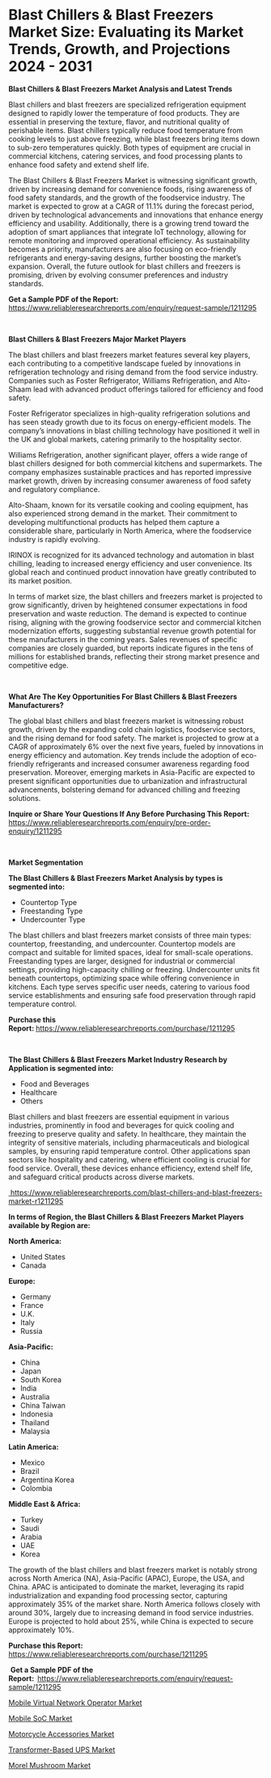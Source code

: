 <p><h1>Blast Chillers & Blast Freezers Market Size: Evaluating its Market Trends, Growth, and Projections 2024 - 2031</h1></p><p><strong>Blast Chillers & Blast Freezers Market Analysis and Latest Trends</strong></p>
<p><p>Blast chillers and blast freezers are specialized refrigeration equipment designed to rapidly lower the temperature of food products. They are essential in preserving the texture, flavor, and nutritional quality of perishable items. Blast chillers typically reduce food temperature from cooking levels to just above freezing, while blast freezers bring items down to sub-zero temperatures quickly. Both types of equipment are crucial in commercial kitchens, catering services, and food processing plants to enhance food safety and extend shelf life.</p><p>The Blast Chillers & Blast Freezers Market is witnessing significant growth, driven by increasing demand for convenience foods, rising awareness of food safety standards, and the growth of the foodservice industry. The market is expected to grow at a CAGR of 11.1% during the forecast period, driven by technological advancements and innovations that enhance energy efficiency and usability. Additionally, there is a growing trend toward the adoption of smart appliances that integrate IoT technology, allowing for remote monitoring and improved operational efficiency. As sustainability becomes a priority, manufacturers are also focusing on eco-friendly refrigerants and energy-saving designs, further boosting the market’s expansion. Overall, the future outlook for blast chillers and freezers is promising, driven by evolving consumer preferences and industry standards.</p></p>
<p><strong>Get a Sample PDF of the Report:&nbsp;</strong> <a href="https://www.reliableresearchreports.com/enquiry/request-sample/1211295?utm_campaign=38&utm_medium=2&utm_source=Github&utm_content=ia&utm_term=17122024&utm_id=blast-chillers-blast-freezers">https://www.reliableresearchreports.com/enquiry/request-sample/1211295</a></p>
<p>&nbsp;</p>
<p><strong>Blast Chillers & Blast Freezers Major Market Players</strong></p>
<p><p>The blast chillers and blast freezers market features several key players, each contributing to a competitive landscape fueled by innovations in refrigeration technology and rising demand from the food service industry. Companies such as Foster Refrigerator, Williams Refrigeration, and Alto-Shaam lead with advanced product offerings tailored for efficiency and food safety.</p><p>Foster Refrigerator specializes in high-quality refrigeration solutions and has seen steady growth due to its focus on energy-efficient models. The company’s innovations in blast chilling technology have positioned it well in the UK and global markets, catering primarily to the hospitality sector.</p><p>Williams Refrigeration, another significant player, offers a wide range of blast chillers designed for both commercial kitchens and supermarkets. The company emphasizes sustainable practices and has reported impressive market growth, driven by increasing consumer awareness of food safety and regulatory compliance.</p><p>Alto-Shaam, known for its versatile cooking and cooling equipment, has also experienced strong demand in the market. Their commitment to developing multifunctional products has helped them capture a considerable share, particularly in North America, where the foodservice industry is rapidly evolving.</p><p>IRINOX is recognized for its advanced technology and automation in blast chilling, leading to increased energy efficiency and user convenience. Its global reach and continued product innovation have greatly contributed to its market position.</p><p>In terms of market size, the blast chillers and freezers market is projected to grow significantly, driven by heightened consumer expectations in food preservation and waste reduction. The demand is expected to continue rising, aligning with the growing foodservice sector and commercial kitchen modernization efforts, suggesting substantial revenue growth potential for these manufacturers in the coming years. Sales revenues of specific companies are closely guarded, but reports indicate figures in the tens of millions for established brands, reflecting their strong market presence and competitive edge.</p></p>
<p>&nbsp;</p>
<p><strong>What Are The Key Opportunities For Blast Chillers & Blast Freezers Manufacturers?</strong></p>
<p><p>The global blast chillers and blast freezers market is witnessing robust growth, driven by the expanding cold chain logistics, foodservice sectors, and the rising demand for food safety. The market is projected to grow at a CAGR of approximately 6% over the next five years, fueled by innovations in energy efficiency and automation. Key trends include the adoption of eco-friendly refrigerants and increased consumer awareness regarding food preservation. Moreover, emerging markets in Asia-Pacific are expected to present significant opportunities due to urbanization and infrastructural advancements, bolstering demand for advanced chilling and freezing solutions. </p></p>
<p><strong>Inquire or Share Your Questions If Any Before Purchasing This Report:</strong> <a href="https://www.reliableresearchreports.com/enquiry/pre-order-enquiry/1211295?utm_campaign=38&utm_medium=2&utm_source=Github&utm_content=ia&utm_term=17122024&utm_id=blast-chillers-blast-freezers">https://www.reliableresearchreports.com/enquiry/pre-order-enquiry/1211295</a></p>
<p>&nbsp;</p>
<p><strong>Market Segmentation</strong></p>
<p><strong>The Blast Chillers & Blast Freezers Market Analysis by types is segmented into:</strong></p>
<p><ul><li>Countertop Type</li><li>Freestanding Type</li><li>Undercounter Type</li></ul></p>
<p><p>The blast chillers and blast freezers market consists of three main types: countertop, freestanding, and undercounter. Countertop models are compact and suitable for limited spaces, ideal for small-scale operations. Freestanding types are larger, designed for industrial or commercial settings, providing high-capacity chilling or freezing. Undercounter units fit beneath countertops, optimizing space while offering convenience in kitchens. Each type serves specific user needs, catering to various food service establishments and ensuring safe food preservation through rapid temperature control.</p></p>
<p><strong>Purchase this Report:&nbsp;</strong><a href="https://www.reliableresearchreports.com/purchase/1211295?utm_campaign=38&utm_medium=2&utm_source=Github&utm_content=ia&utm_term=17122024&utm_id=blast-chillers-blast-freezers">https://www.reliableresearchreports.com/purchase/1211295</a></p>
<p>&nbsp;</p>
<p><strong>The Blast Chillers & Blast Freezers Market Industry Research by Application is segmented into:</strong></p>
<p><ul><li>Food and Beverages</li><li>Healthcare</li><li>Others</li></ul></p>
<p><p>Blast chillers and blast freezers are essential equipment in various industries, prominently in food and beverages for quick cooling and freezing to preserve quality and safety. In healthcare, they maintain the integrity of sensitive materials, including pharmaceuticals and biological samples, by ensuring rapid temperature control. Other applications span sectors like hospitality and catering, where efficient cooling is crucial for food service. Overall, these devices enhance efficiency, extend shelf life, and safeguard critical products across diverse markets.</p></p>
<p><a href="https://www.reliableresearchreports.com/blast-chillers-and-blast-freezers-market-r1211295?utm_campaign=38&utm_medium=2&utm_source=Github&utm_content=ia&utm_term=17122024&utm_id=blast-chillers-blast-freezers">&nbsp;https://www.reliableresearchreports.com/blast-chillers-and-blast-freezers-market-r1211295</a></p>
<p><strong>In terms of Region, the Blast Chillers & Blast Freezers Market Players available by Region are:</strong></p>
<p>
    <p> <strong> North America: </strong>
        <ul>
            <li>United States</li>
            <li>Canada</li>
        </ul>
        </p> 
    <p> <strong> Europe: </strong>
        <ul>
            <li>Germany</li>
            <li>France</li>
            <li>U.K.</li>
            <li>Italy</li>
            <li>Russia</li>
        </ul>
        </p> 
    <p> <strong> Asia-Pacific: </strong>
        <ul>
            <li>China</li>
            <li>Japan</li>
            <li>South Korea</li>
            <li>India</li>
            <li>Australia</li>
            <li>China Taiwan</li>
            <li>Indonesia</li>
            <li>Thailand</li>
            <li>Malaysia</li>
        </ul>
        </p> 
    <p> <strong> Latin America: </strong>
        <ul>
            <li>Mexico</li>
            <li>Brazil</li>
            <li>Argentina Korea</li>
            <li>Colombia</li>
        </ul>
        </p> 
    <p> <strong> Middle East & Africa: </strong>
        <ul>
            <li>Turkey</li>
            <li>Saudi</li>
            <li>Arabia</li>
            <li>UAE</li>
            <li>Korea</li>
        </ul>
    </p>
    </p>
<p><p>The growth of the blast chillers and blast freezers market is notably strong across North America (NA), Asia-Pacific (APAC), Europe, the USA, and China. APAC is anticipated to dominate the market, leveraging its rapid industrialization and expanding food processing sector, capturing approximately 35% of the market share. North America follows closely with around 30%, largely due to increasing demand in food service industries. Europe is projected to hold about 25%, while China is expected to secure approximately 10%.</p></p>
<p><strong>Purchase this Report: </strong><a href="https://www.reliableresearchreports.com/purchase/1211295?utm_campaign=38&utm_medium=2&utm_source=Github&utm_content=ia&utm_term=17122024&utm_id=blast-chillers-blast-freezers">https://www.reliableresearchreports.com/purchase/1211295</a></p>
<p>&nbsp;<strong>Get a Sample PDF of the Report:&nbsp;&nbsp;</strong><a href="https://www.reliableresearchreports.com/enquiry/request-sample/1211295?utm_campaign=38&utm_medium=2&utm_source=Github&utm_content=ia&utm_term=17122024&utm_id=blast-chillers-blast-freezers">https://www.reliableresearchreports.com/enquiry/request-sample/1211295</a></p>
<p><strong></strong></p>
<p><p><a href="https://www.linkedin.com/pulse/evaluating-mobile-virtual-network-operator-market-size-growth-xintf?utm_campaign=38&utm_medium=2&utm_source=Github&utm_content=ia&utm_term=17122024&utm_id=blast-chillers-blast-freezers">Mobile Virtual Network Operator Market</a></p><p><a href="https://www.linkedin.com/pulse/mobile-soc-market-report-offers-financial-analysis-major-muree?utm_campaign=38&utm_medium=2&utm_source=Github&utm_content=ia&utm_term=17122024&utm_id=blast-chillers-blast-freezers">Mobile SoC Market</a></p><p><a href="https://www.linkedin.com/pulse/motorcycle-accessories-market-research-report-exploring-jnwwe?utm_campaign=38&utm_medium=2&utm_source=Github&utm_content=ia&utm_term=17122024&utm_id=blast-chillers-blast-freezers">Motorcycle Accessories Market</a></p><p><a href="https://github.com/luisem4tmccuan/Market-Research-Report-List-1/blob/main/transformer-based-ups-market.md?utm_campaign=38&utm_medium=2&utm_source=Github&utm_content=ia&utm_term=17122024&utm_id=blast-chillers-blast-freezers">Transformer-Based UPS Market</a></p><p><a href="https://www.linkedin.com/pulse/strategic-insights-morel-mushroom-market-stakeholder-impacts-t45ve?utm_campaign=38&utm_medium=2&utm_source=Github&utm_content=ia&utm_term=17122024&utm_id=blast-chillers-blast-freezers">Morel Mushroom Market</a></p></p>
